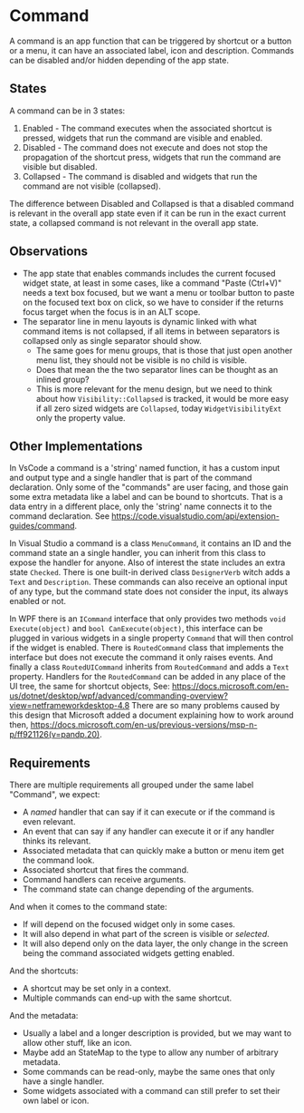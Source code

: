 # Command

A command is an app function that can be triggered by shortcut or a button or a menu, it can have an associated 
label, icon and description. Commands can be disabled and/or hidden depending of the app state.

## States

A command can be in 3 states:

1. Enabled - The command executes when the associated shortcut is pressed, widgets that run the command
               are visible and enabled.
2. Disabled - The command does not execute and does not stop the propagation of the shortcut press, widgets
               that run the command are visible but disabled.
3. Collapsed - The command is disabled and widgets that run the command are not visible (collapsed).

The difference between Disabled and Collapsed is that a disabled command is relevant in the overall app state even
if it can be run in the exact current state, a collapsed command is not relevant in the overall app state.

## Observations

* The app state that enables commands includes the current focused widget state, at least in some cases, like a command
  "Paste (Ctrl+V)" needs a text box focused, but we want a menu or toolbar button to paste on the focused text box on click,
  so we have to consider if the returns focus target when the focus is in an ALT scope.
* The separator line in menu layouts is dynamic linked with what command items is not collapsed, if all items in between
  separators is collapsed only as single separator should show.
  - The same goes for menu groups, that is those that just open another menu list, they should not be visible is no child is visible.
  - Does that mean the the two separator lines can be thought as an inlined group?
  - This is more relevant for the menu design, but we need to think about how `Visibility::Collapsed` is tracked, it would be more easy
    if all zero sized widgets are `Collapsed`, today `WidgetVisibilityExt` only the property value.

## Other Implementations

  In VsCode a command is a 'string' named function, it has a custom input and output type and a single handler that is part
of the command declaration. Only some of the "commands" are user facing, and those gain some extra metadata like a label
and can be bound to shortcuts. That is a data entry in a different place, only the 'string' name connects it to the command
declaration. See https://code.visualstudio.com/api/extension-guides/command.

  In Visual Studio a command is a class `MenuCommand`, it contains an ID and the command state an a single handler, you can inherit
from this class to expose the handler for anyone. Also of interest the state includes an extra state `Checked`. There is one built-in
derived class `DesignerVerb` witch adds a `Text` and `Description`. These commands can also receive an optional input of any type, but
the command state does not consider the input, its always enabled or not.

   In WPF there is an `ICommand` interface that only provides two methods `void Execute(object)` and `bool CanExecute(object)`, this
 interface can be plugged in various widgets in a single property `Command` that will then control if the widget is enabled. There is
 `RoutedCommand` class that implements the interface but does not execute the command it only raises events. And finally a class
 `RoutedUICommand` inherits from `RoutedCommand` and adds a `Text` property. Handlers for the `RoutedCommand` can be added in any place of
 the UI tree, the same for shortcut objects, See: https://docs.microsoft.com/en-us/dotnet/desktop/wpf/advanced/commanding-overview?view=netframeworkdesktop-4.8
   There are so many problems caused by this design that Microsoft added a document explaining how to work around then, https://docs.microsoft.com/en-us/previous-versions/msp-n-p/ff921126(v=pandp.20).

## Requirements

There are multiple requirements all grouped under the same label "Command", we expect:

* A *named* handler that can say if it can execute or if the command is even relevant.
* An event that can say if any handler can execute it or if any handler thinks its relevant.
* Associated metadata that can quickly make a button or menu item get the command look.
* Associated shortcut that fires the command.
* Command handlers can receive arguments.
* The command state can change depending of the arguments.

And when it comes to the command state:

* If will depend on the focused widget only in some cases.
* It will also depend in what part of the screen is visible or *selected*.
* It will also depend only on the data layer, the only change in the screen being the command associated widgets getting enabled.

And the shortcuts:

* A shortcut may be set only in a context.
* Multiple commands can end-up with the same shortcut.

And the metadata:

* Usually a label and a longer description is provided, but we may want to allow other stuff, like an icon.
* Maybe add an StateMap to the type to allow any number of arbitrary metadata.
* Some commands can be read-only, maybe the same ones that only have a single handler.
* Some widgets associated with a command can still prefer to set their own label or icon.